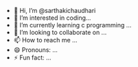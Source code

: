 - 👋 Hi, I’m @sarthakichaudhari
- 👀 I’m interested in coding...
- 🌱 I’m currently learning c programming ...
- 💞️ I’m looking to collaborate on ...
- 📫 How to reach me ...
- 😄 Pronouns: ...
- ⚡ Fun fact: ...

<!---
sarthakichaudhari/sarthakichaudhari is a ✨ special ✨ repository because its `README.md` (this file) appears on your GitHub profile.
You can click the Preview link to take a look at your changes.
--->
